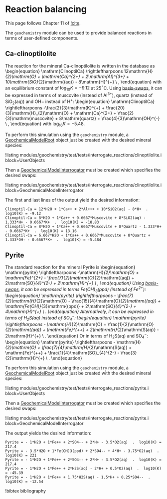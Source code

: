 # Reaction balancing

This page follows Chapter 11 of [!cite](bethke_2007).

The `geochemistry` module can be used to provide balanced reactions in terms of user-defined components.

## Ca-clinoptilolite

The reaction for the mineral Ca-clinoptilolite is written in the database as
\begin{equation}
\mathrm{ClinoptilCa} \rightleftharpoons 12\mathrm{H}_{2}\mathrm{O} + \mathrm{Ca}^{2+} + 2\mathrm{Al}^{3+} + 10\mathrm{SiO}_{2}\mathrm{(aq)} - 8\mathrm{H}^{+} \ ,
\end{equation}
with an equilibrium constant of $\log_{10}K = -9.12$ at 25$^{\circ}$C.  Using [basis-swaps](swap.md), it can be expressed in terms of muscovite (instead of Al$^{3+}$), quartz (instead of SiO$_{2}$(aq)) and OH${-}$ instead of H$^{+}$:
\begin{equation}
\mathrm{ClinoptilCa} \rightleftharpoons -\frac{2}{3}\mathrm{K}^{+} + \frac{20}{3}\mathrm{H}_{2}\mathrm{O} + \mathrm{Ca}^{2+} + \frac{2}{3}\mathrm{muscovite} + 8\mathrm{quartz} + \frac{4}{3}\mathrm{OH}^{-} \ ,
\end{equation}
with $\log_{10}K = -5.48$.

To perform this simulation using the `geochemistry` module, a [GeochemicalModelRoot](GeochemicalModelRoot.md) object just be created with the desired mineral species:

!listing modules/geochemistry/test/tests/interrogate_reactions/clinoptilolite.i block=UserObjects

Then a [GeochemicalModelInterrogator](GeochemicalModelInterrogator.md) must be created which specifies the desired swaps:

!listing modules/geochemistry/test/tests/interrogate_reactions/clinoptilolite.i block=GeochemicalModelInterrogator

The first and last lines of the output yield the desired information:

```
Clinoptil-Ca = 12*H2O + 1*Ca++ + 2*Al+++ + 10*SiO2(aq) - 8*H+  .  log10(K) = -9.12
Clinoptil-Ca = 8*H2O + 1*Ca++ + 0.6667*Muscovite + 8*SiO2(aq) - 1.333*H+ - 0.6667*K+  .  log10(K) = -18.83
Clinoptil-Ca = 8*H2O + 1*Ca++ + 0.6667*Muscovite + 8*Quartz - 1.333*H+ - 0.6667*K+  .  log10(K) = 13.16
Clinoptil-Ca = 6.667*H2O + 1*Ca++ + 0.6667*Muscovite + 8*Quartz + 1.333*OH- - 0.6667*K+  .  log10(K) = -5.484
```


## Pyrite

The standard reaction for the mineral Pyrite is
\begin{equation}
\mathrm{pyrite} \rightleftharpoons -\mathrm{H}_{2}\mathrm{O} + \mathrm{Fe}^{2+} - \frac{7}{2}\mathrm{O}_{2}\mathrm{(aq)} + 2\mathrm{SO}_{4}^{2-} + 2\mathrm{H}^{+} \ ,
\end{equation}
Using [basis-swaps](swap.md), it can be expressed in terms Fe(OH)$_{3}$(ppd) (instead of Fe$^{2+}$):
\begin{equation}
\mathrm{pyrite} \rightleftharpoons - \frac{7}{2}\mathrm{H}_{2}\mathrm{O} - \frac{15}{4}\mathrm{O}_{2}\mathrm{(aq)} + \mathrm{Fe(OH)}_{3}\mathrm{(ppd)} + 2\mathrm{SO}_{4}^{2-} + 4\mathrm{H}^{+} \ .
\end{equation}
Alternatively, it can be expressed in terms of H$_{2}$S(aq) instead of SO$_{4}^{-}$:
\begin{equation}
\mathrm{pyrite} \rightleftharpoons - \mathrm{H}_{2}\mathrm{O} + \frac{1}{2}\mathrm{O}_{2}\mathrm{(aq)} + \mathrm{Fe}^{++} + 2\mathrm{H}_{2}\mathrm{S(aq)} - 2\mathrm{H}^{+} \ .
\end{equation}
Or in terms of H$_{2}$S(aq) and SO$_{4}^{-}$:
\begin{equation}
\mathrm{pyrite} \rightleftharpoons - \mathrm{H}_{2}\mathrm{O} + \frac{7}{4}\mathrm{H}_{2}\mathrm{S(aq)} + \mathrm{Fe}^{++} + \frac{1}{4}\mathrm{SO}_{4}^{2-} - \frac{3}{2}\mathrm{H}^{+} \ .
\end{equation}


To perform this simulation using the `geochemistry` module, a [GeochemicalModelRoot](GeochemicalModelRoot.md) object just be created with the desired mineral species:

!listing modules/geochemistry/test/tests/interrogate_reactions/pyrite.i block=UserObjects

Then a [GeochemicalModelInterrogator](GeochemicalModelInterrogator.md) must be created which specifies the desired swaps:

!listing modules/geochemistry/test/tests/interrogate_reactions/pyrite.i block=GeochemicalModelInterrogator

The output yields the desired information:

```
Pyrite = - 1*H2O + 1*Fe++ + 2*SO4-- + 2*H+ - 3.5*O2(aq)  .  log10(K) = 217.4
Pyrite = - 3.5*H2O + 1*Fe(OH)3(ppd) + 2*SO4-- + 4*H+ - 3.75*O2(aq)  .  log10(K) = 221
Pyrite = - 1*H2O + 1*Fe++ + 2*SO4-- + 2*H+ - 3.5*O2(aq)  .  log10(K) = 217.4
Pyrite = - 1*H2O + 1*Fe++ + 2*H2S(aq) - 2*H+ + 0.5*O2(aq)  .  log10(K) = -45.39
Pyrite = - 1*H2O + 1*Fe++ + 1.75*H2S(aq) - 1.5*H+ + 0.25*SO4--  .  log10(K) = -12.54
```

!bibtex bibliography